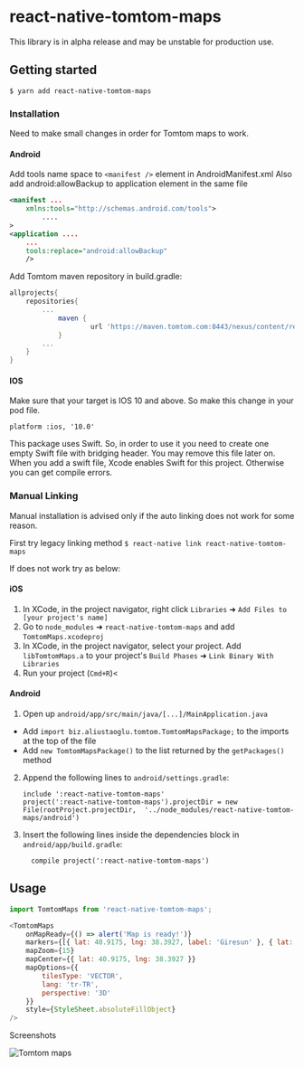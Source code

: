 # react-native-tomtom-maps

This library is in alpha release and may be unstable for production use.

## Getting started

`$ yarn add react-native-tomtom-maps`

### Installation

Need to make small changes in order for Tomtom maps to work.

#### Android

Add tools name space to `<manifest />` element in AndroidManifest.xml
Also add android:allowBackup to application element in the same file

```xml
<manifest ...
    xmlns:tools="http://schemas.android.com/tools">
		....
>
<application ....
	...
	tools:replace="android:allowBackup"
	/>

```

Add Tomtom maven repository in build.gradle:

```gradle
allprojects{
	repositories{
		...
			maven {
					url 'https://maven.tomtom.com:8443/nexus/content/repositories/releases/'
			}
		...
	}
}
```

#### IOS
Make sure that your target is IOS 10 and above. So make this change in your pod file.

```
platform :ios, '10.0'
```

This package uses Swift. So, in order to use it you need to create one empty Swift file with bridging header. You may remove this file later on. When you add a swift file, Xcode enables Swift for this project. Otherwise you can get compile errors.


### Manual Linking
Manual installation is advised only if the auto linking does not work for some reason.

First try legacy linking method
`$ react-native link react-native-tomtom-maps`

If does not work try as below:

#### iOS

1. In XCode, in the project navigator, right click `Libraries` ➜ `Add Files to [your project's name]`
2. Go to `node_modules` ➜ `react-native-tomtom-maps` and add `TomtomMaps.xcodeproj`
3. In XCode, in the project navigator, select your project. Add `libTomtomMaps.a` to your project's `Build Phases` ➜ `Link Binary With Libraries`
4. Run your project (`Cmd+R`)<

#### Android

1. Open up `android/app/src/main/java/[...]/MainApplication.java`
  - Add `import biz.aliustaoglu.tomtom.TomtomMapsPackage;` to the imports at the top of the file
  - Add `new TomtomMapsPackage()` to the list returned by the `getPackages()` method
2. Append the following lines to `android/settings.gradle`:
  	```
  	include ':react-native-tomtom-maps'
  	project(':react-native-tomtom-maps').projectDir = new File(rootProject.projectDir, 	'../node_modules/react-native-tomtom-maps/android')
  	```
3. Insert the following lines inside the dependencies block in `android/app/build.gradle`:
  	```
      compile project(':react-native-tomtom-maps')
  	```


## Usage
```javascript
import TomtomMaps from 'react-native-tomtom-maps';

<TomtomMaps
	onMapReady={() => alert('Map is ready!')}
	markers={[{ lat: 40.9175, lng: 38.3927, label: 'Giresun' }, { lat: 40.9862, lng: 37.8797, label: 'Ordu' }]}
	mapZoom={15}
	mapCenter={{ lat: 40.9175, lng: 38.3927 }}
	mapOptions={{
		tilesType: 'VECTOR',
		lang: 'tr-TR',
		perspective: '3D'
	}}
	style={StyleSheet.absoluteFillObject}
/>
```

Screenshots

![Tomtom maps](https://cuneyt.aliustaoglu.biz/en/content/images/2019/08/android-ios-results.png)